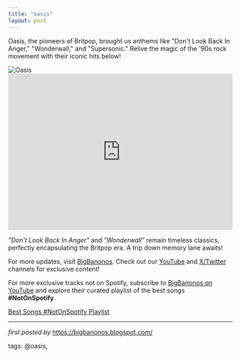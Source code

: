 ```yaml
---
title: "oasis"
layout: post
---
```

<p >Oasis, the pioneers of Britpop, brought us anthems like "Don't Look Back In Anger," "Wonderwall," and "Supersonic." Relive the magic of the '90s rock movement with their iconic hits below!</p> <div > <img src="https://i.scdn.co/image/ab6761610000e5eb0522e98a6f0cf1ddbee9a74f" alt="Oasis" />
</div> <div > <iframe src="https://open.spotify.com/embed/playlist/7giMzmOMKm0nyXWVzVHWZx?utm_source=generator" width="100%" height="352" frameborder="0" allowfullscreen="" allow="autoplay; clipboard-write; encrypted-media; fullscreen; picture-in-picture" loading="lazy"></iframe>
</div> <div > <p><em>"Don't Look Back In Anger"</em> and <em>"Wonderwall"</em> remain timeless classics, perfectly encapsulating the Britpop era. A trip down memory lane awaits!</p>
</div> <div > <p>For more updates, visit <a href="https://bigbanonos.blogspot.com/" target="_blank">BigBanonos</a>. Check out our <a href="https://www.youtube.com/@BigBanonos" target="_blank">YouTube</a> and <a href="https://x.com/bigbanonos" target="_blank">X/Twitter</a> channels for exclusive content!</p>
</div> 

<!--Subscribe and Playlist Links-->
<div>
    <p>For more exclusive tracks not on Spotify, subscribe to <a href="https://www.youtube.com/@BigBanonos" target="_blank">BigBanonos on YouTube</a> and explore their curated playlist of the best songs <strong>#NotOnSpotify</strong>.</p>
    <p><a href="https://www.youtube.com/playlist?list=PLtuNtuTatqI0kFahUCbtbfenC_ET5O_tr" target="_blank">Best Songs #NotOnSpotify Playlist<br /></a></p></div>

<hr />

<p><em>first posted by</em> <a href="https://bigbanonos.blogspot.com/" rel="noopener" target="_new">https://bigbanonos.blogspot.com/</a></p>

<p>tags: @oasis,</p>
